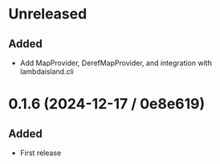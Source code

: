 # Unreleased

## Added

- Add MapProvider, DerefMapProvider, and integration with lambdaisland.cli

# 0.1.6 (2024-12-17 / 0e8e619)

## Added

- First release
